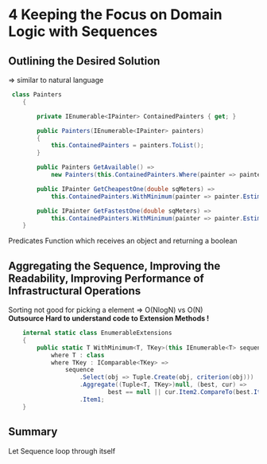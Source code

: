 # 4 Keeping the Focus on Domain Logic with Sequences

## Outlining the Desired Solution

=> similar to natural language

```C#
 class Painters
    {

        private IEnumerable<IPainter> ContainedPainters { get; }

        public Painters(IEnumerable<IPainter> painters)
        {
            this.ContainedPainters = painters.ToList();
        }

        public Painters GetAvailable() => 
            new Painters(this.ContainedPainters.Where(painter => painter.IsAvailable));

        public IPainter GetCheapestOne(double sqMeters) =>
            this.ContainedPainters.WithMinimum(painter => painter.EstimateCompensation(sqMeters));

        public IPainter GetFastestOne(double sqMeters) =>
            this.ContainedPainters.WithMinimum(painter => painter.EstimateTimeToPaint(sqMeters));
    }
```

Predicates Function which receives an object and returning a boolean

## Aggregating the Sequence, Improving the Readability, Improving Performance of Infrastructural Operations                                                       

Sorting not good for picking a element => O(NlogN) vs O(N)  
**Outsource Hard to understand code to Extension Methods !**


```C#
    internal static class EnumerableExtensions
    {
        public static T WithMinimum<T, TKey>(this IEnumerable<T> sequence, Func<T, TKey> criterion)
            where T : class
            where TKey : IComparable<TKey> =>
                sequence
                    .Select(obj => Tuple.Create(obj, criterion(obj)))
                    .Aggregate((Tuple<T, TKey>)null, (best, cur) =>
                            best == null || cur.Item2.CompareTo(best.Item2) < 0 ? cur : best)
                    .Item1;
    }
```


## Summary

Let Sequence loop through itself

